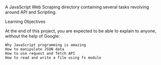 A JavaScript Web Scraping directory containing several tasks revolving around API and Scripting.

Learning Objectives

At the end of this project, you are expected to be able to explain to anyone, without the help of Google:

    Why JavaScript programming is amazing
    How to manipulate JSON data
    How to use request and fetch API
    How to read and write a file using fs module


